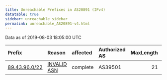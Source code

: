 ```yaml
---
title: Unreachable Prefixes in AS20891 (IPv4)
datatable: true
sidebar: unreachable_sidebar
permalink: unreachable_AS20891-v4.html
---
```


Data as of 2019-08-03 18:05:00 UTC


<div class="datatable-begin"></div>

| Prefix                                               | Reason                                                                                               | affected   | Authorized AS   |   MaxLength | Anchor                                         |   unreachable /24s |
|:-----------------------------------------------------|:-----------------------------------------------------------------------------------------------------|:-----------|:----------------|------------:|:-----------------------------------------------|-------------------:|
| [89.43.96.0/22](https://stat.ripe.net/89.43.96.0/22) | [INVALID ASN](https://rpki-validator.ripe.net/announcement-preview?asn=AS20891&prefix=89.43.96.0/22) | complete   | AS39501         |          21 | [RIPE](unreachable_RIPE_NCC_RPKI_Root-v4.html) |                  4 |

<div class="datatable-end"></div>